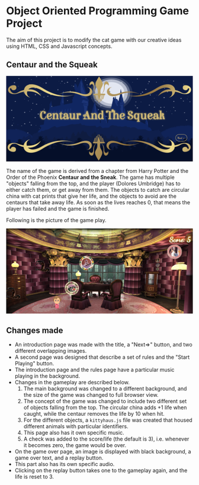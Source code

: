 # Object Oriented Programming Game Project
The aim of this project is to modify the cat game with our creative ideas using HTML, CSS and Javascript concepts. 

## Centaur and the Squeak
<img src="screenshots/intro-screen.png">

The name of the game is derived from a chapter from Harry Potter and the Order of the Phoenix **Centaur and the Sneak**. The game has multiple "objects" falling from the top, and the player (Dolores Umbridge) has to either catch them, or get away from them. The objects to catch are circular china with cat prints that give her life, and the objects to avoid are the centaurs that take away life. As soon as the lives reaches 0, that means the player has failed and the game is finished.


Following is the picture of the game play.


<img src="screenshots/game-play.png">


## Changes made
- An introduction page was made with the title, a "Next=>" button, and two different overlapping images.
- A second page was designed that describe a set of rules and the "Start Playing" button. 
- The introduction page and the rules page have a particular music playing in the background.
- Changes in the gameplay are described below.
    1) The main background was changed to a different background, and the size of the game was changed to full browser view.
    2) The concept of the game was changed to include two different set of objects falling from the top. The circular china adds +1 life when caught, while the centaur removes the life by 10 when hit.
    4) For the different objects, a `kittyhaus.js` file was created that housed different animals with particular identifiers.
    3) This page also has it own specific music.
    4) A check was added to the score/life (the default is 3), i.e. whenever it becomes zero, the game would be over. 
- On the game over page, an image is displayed with black background, a game over text, and a replay button.
- This part also has its own specific audio.
- Clicking on the replay button takes one to the gameplay again, and the life is reset to 3.